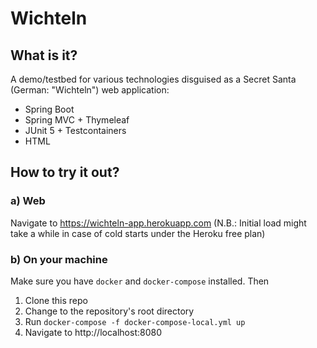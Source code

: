 # Wichteln
## What is it?
A demo/testbed for various technologies disguised as a Secret Santa (German: "Wichteln") web application:
- Spring Boot
- Spring MVC + Thymeleaf
- JUnit 5 + Testcontainers
- HTML

## How to try it out?
### a) Web
Navigate to https://wichteln-app.herokuapp.com (N.B.: Initial load might take a while in case of cold starts under the Heroku free plan)
### b) On your machine
Make sure you have `docker` and `docker-compose` installed. Then
1) Clone this repo
2) Change to the repository's root directory
3) Run `docker-compose -f docker-compose-local.yml up`
4) Navigate to http://localhost:8080
